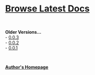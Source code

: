 # [Browse Latest Docs](v/0.0.3)

<br>

**Older Versions...**  
\- [0.0.3](v/0.0.3)  
\- [0.0.2](v/0.0.2)  
\- [0.0.1](v/0.0.1)

<br>

**[Author's Homepage](https://sykeben.github.io)**